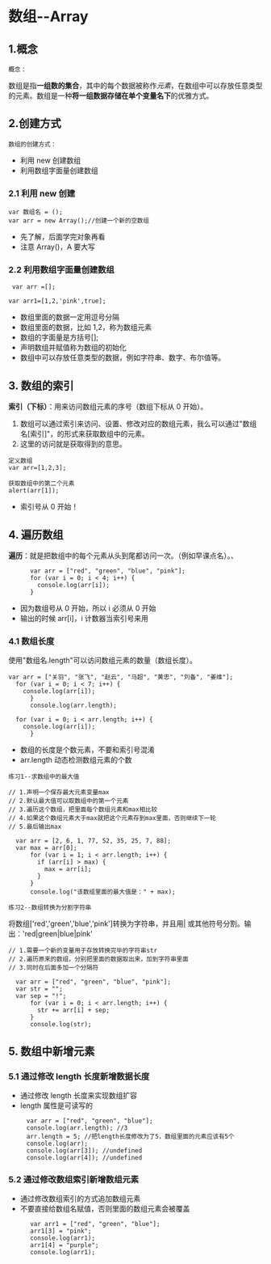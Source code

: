 # 数组--Array

## 1.概念

`概念：`

数组是指**一组数的集合**，其中的每个数据被称作*元素*，在数组中可以存放任意类型的元素。数组是一种**将一组数据存储在单个变量名下**的优雅方式。

## 2.创建方式

`数组的创建方式：`

- 利用 new 创建数组
- 利用数组字面量创建数组

### 2.1 利用 new 创建

```
var 数组名 = ();
var arr = new Array();//创建一个新的空数组
```

- 先了解，后面学完对象再看
- 注意 Array()，A 要大写

### 2.2 利用数组字面量创建数组

```
 var arr =[];

var arr1=[1,2,'pink',true];
```

- 数组里面的数据一定用逗号分隔
- 数组里面的数据，比如 1,2，称为数组元素
- 数组的字面量是方括号[];
- 声明数组并赋值称为数组的初始化
- 数组中可以存放任意类型的数据，例如字符串、数字、布尔值等。

## 3. 数组的索引

**索引（下标）**：用来访问数组元素的序号（数组下标从 0 开始）。

1. 数组可以通过索引来访问、设置、修改对应的数组元素，我么可以通过"数组名[索引]"，的形式来获取数组中的元素。
2. 这里的访问就是获取得到的意思。

```
定义数组
var arr=[1,2,3];

获取数组中的第二个元素
alert(arr[1]);
```

- 索引号从 0 开始！

## 4. 遍历数组

**遍历**：就是把数组中的每个元素从头到尾都访问一次。（例如早课点名）。、

```
      var arr = ["red", "green", "blue", "pink"];
      for (var i = 0; i < 4; i++) {
        console.log(arr[i]);
      }
```

- 因为数组号从 0 开始，所以 i 必须从 0 开始
- 输出的时候 arr[i]，i 计数器当索引号来用

### 4.1 数组长度

使用"数组名.length"可以访问数组元素的数量（数组长度）。

```
var arr = ["关羽", "张飞", "赵云", "马超", "黄忠", "刘备", "姜维"];
  for (var i = 0; i < 7; i++) {
    console.log(arr[i]);
      }
      console.log(arr.length);

  for (var i = 0; i < arr.length; i++) {
    console.log(arr[i]);
      }
```

- 数组的长度是个数元素，不要和索引号混淆
- arr.length 动态检测数组元素的个数

`练习1--求数组中的最大值`

```
// 1.声明一个保存最大元素变量max
// 2.默认最大值可以取数组中的第一个元素
// 3.遍历这个数组，把里面每个数组元素和max相比较
// 4.如果这个数组元素大于max就把这个元素存到max里面，否则继续下一轮
// 5.最后输出max

  var arr = [2, 6, 1, 77, 52, 35, 25, 7, 88];
  var max = arr[0];
      for (var i = 1; i < arr.length; i++) {
        if (arr[i] > max) {
          max = arr[i];
        }
      }
      console.log("该数组里面的最大值是：" + max);
```

`练习2--数组转换为分割字符串`

将数组['red','green','blue','pink']转换为字符串，并且用| 或其他符号分割。输出：'red|green|blue|pink'

```
// 1.需要一个新的变量用于存放转换完毕的字符串str
// 2.遍历原来的数组，分别把里面的数据取出来，加到字符串里面
// 3.同时在后面多加一个分隔符

  var arr = ["red", "green", "blue", "pink"];
  var str = "";
  var sep = "!";
      for (var i = 0; i < arr.length; i++) {
        str += arr[i] + sep;
      }
      console.log(str);
```

## 5. 数组中新增元素

### 5.1 通过修改 length 长度新增数据长度

- 通过修改 length 长度来实现数组扩容
- length 属性是可读写的

```
     var arr = ["red", "green", "blue"];
     console.log(arr.length); //3
     arr.length = 5; //把length长度修改为了5，数组里面的元素应该有5个
     console.log(arr);
     console.log(arr[3]); //undefined
     console.log(arr[4]); //undefined
```

### 5.2 通过修改数组索引新增数组元素

- 通过修改数组索引的方式追加数组元素
- 不要直接给数组名赋值，否则里面的数组元素会被覆盖

```
      var arr1 = ["red", "green", "blue"];
      arr1[3] = "pink";
      console.log(arr1);
      arr1[4] = "purple";
      console.log(arr1);
```
